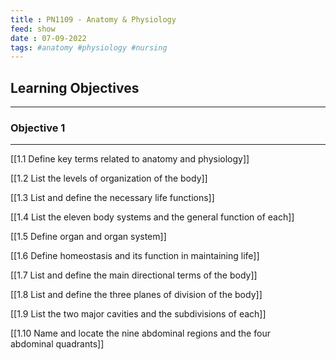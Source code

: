 ```yaml
---
title : PN1109 - Anatomy & Physiology
feed: show
date : 07-09-2022
tags: #anatomy #physiology #nursing
---
```


## Learning Objectives
--------------
### Objective 1
--------------
[[1.1 Define key terms related to anatomy and physiology]]

[[1.2 List the levels of organization of the body]]

[[1.3 List and define the necessary life functions]]

[[1.4 List the eleven body systems and the general function of each]]

[[1.5 Define organ and organ system]]

[[1.6 Define homeostasis and its function in maintaining life]]

[[1.7 List and define the main directional terms of the body]]

[[1.8 List and define the three planes of division of the body]]

[[1.9 List the two major cavities and the subdivisions of each]]

[[1.10 Name and locate the nine abdominal regions and the four abdominal quadrants]]



